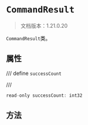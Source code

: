# `CommandResult`

> 文档版本：1.21.0.20

`CommandResult`类。

## 属性

/// define
`successCount`


///

```js
read-only successCount: int32
```


## 方法
